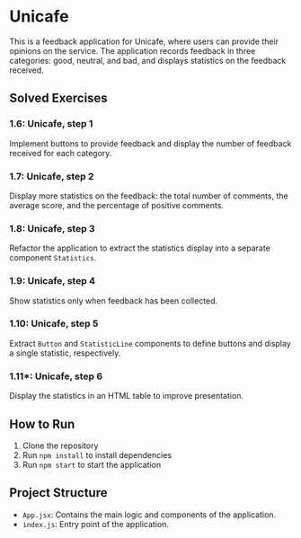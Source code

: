 # Unicafe

This is a feedback application for Unicafe, where users can provide their opinions on the service. The application records feedback in three categories: good, neutral, and bad, and displays statistics on the feedback received.

## Solved Exercises

### 1.6: Unicafe, step 1
Implement buttons to provide feedback and display the number of feedback received for each category.

### 1.7: Unicafe, step 2
Display more statistics on the feedback: the total number of comments, the average score, and the percentage of positive comments.

### 1.8: Unicafe, step 3
Refactor the application to extract the statistics display into a separate component `Statistics`.

### 1.9: Unicafe, step 4
Show statistics only when feedback has been collected.

### 1.10: Unicafe, step 5
Extract `Button` and `StatisticLine` components to define buttons and display a single statistic, respectively.

### 1.11*: Unicafe, step 6
Display the statistics in an HTML table to improve presentation.

## How to Run

1. Clone the repository
2. Run `npm install` to install dependencies
3. Run `npm start` to start the application

## Project Structure

- `App.jsx`: Contains the main logic and components of the application.
- `index.js`: Entry point of the application.


